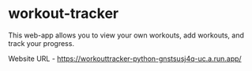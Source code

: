 # workout-tracker

This web-app allows you to view your own workouts, add workouts, and track your progress.

Website URL - https://workouttracker-python-gnstsusj4q-uc.a.run.app/
